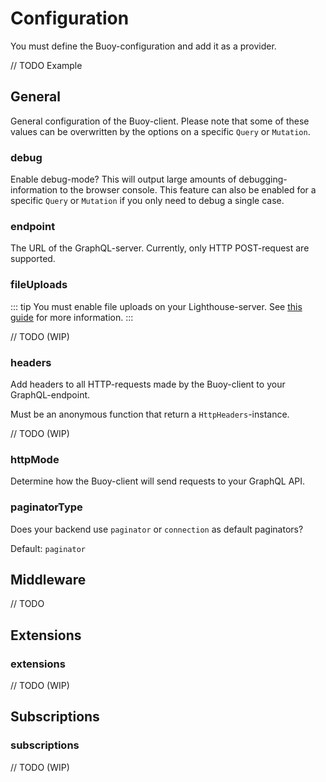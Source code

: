 # Configuration

You must define the Buoy-configuration and add it as a provider.

// TODO Example

## General
General configuration of the Buoy-client.
Please note that some of these values can be overwritten by the options on a specific `Query` or `Mutation`.

### debug
Enable debug-mode? This will output large amounts of debugging-information to the browser console.
This feature can also be enabled for a specific `Query` or `Mutation` if you only need to debug a single case.

### endpoint
The URL of the GraphQL-server. Currently, only HTTP POST-request are supported.

### fileUploads

::: tip
You must enable file uploads on your Lighthouse-server. See [this guide](../features/file-uploads.md) for more information.
:::

// TODO (WIP)

### headers
Add headers to all HTTP-requests made by the Buoy-client to your GraphQL-endpoint.

Must be an anonymous function that return a `HttpHeaders`-instance.

// TODO (WIP)

### httpMode
Determine how the Buoy-client will send requests to your GraphQL API.

### paginatorType
Does your backend use `paginator` or `connection` as default paginators?

Default: `paginator`

## Middleware

// TODO

## Extensions

### extensions
// TODO (WIP)


## Subscriptions

### subscriptions
// TODO (WIP)




